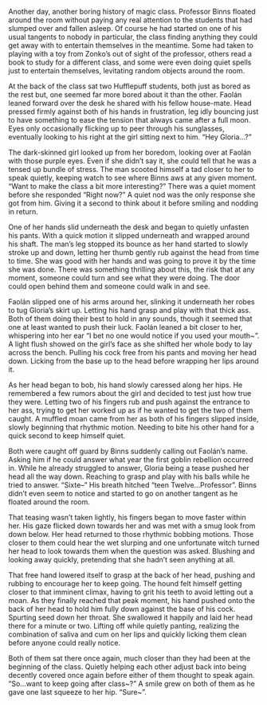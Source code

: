 Another day, another boring history of magic class. Professor Binns floated around the room without paying any real attention to the students that had slumped over and fallen asleep. Of course he had started on one of his usual tangents to nobody in particular, the class finding anything they could get away with to entertain themselves in the meantime. Some had taken to playing with a toy from Zonko’s out of sight of the professor, others read a book to study for a different class, and some were even doing quiet spells just to entertain themselves, levitating random objects around the room.

At the back of the class sat two Hufflepuff students, both just as bored as the rest but, one seemed far more bored about it than the other. Faolán leaned forward over the desk he shared with his fellow house-mate. Head pressed firmly against both of his hands in frustration, leg idly bouncing just to have something to ease the tension that always came after a full moon. Eyes only occasionally flicking up to peer through his sunglasses, eventually looking to his right at the girl sitting next to him. “Hey Gloria…?”

The dark-skinned girl looked up from her boredom, looking over at Faolán with those purple eyes. Even if she didn’t say it, she could tell that he was a tensed up bundle of stress. The man scooted himself a tad closer to her to speak quietly, keeping watch to see where Binns aws at any given moment. “Want to make the class a bit more interesting?” There was a quiet moment before she responded “Right now?” A quiet nod was the only response she got from him. Giving it a second to think about it before smiling and nodding in return.

 One of her hands slid underneath the desk and began to quietly unfasten his pants. With a quick motion it slipped underneath and wrapped around his shaft. The man’s leg stopped its bounce as her hand started to slowly stroke up and down, letting her thumb gently rub against the head from time to time. She was good with her hands and was going to prove it by the time she was done. There was something thrilling about this, the risk that at any moment, someone could turn and see what they were doing. The door could open behind them and someone could walk in and see.

Faolán slipped one of his arms around her, slinking it underneath her robes to tug Gloria’s skirt up. Letting his hand grasp and play with that thick ass. Both of them doing their best to hold in any sounds, though it seemed that one at least wanted to push their luck. Faolán leaned a bit closer to her, whispering into her ear “I bet no one would notice if you used your mouth~”. A light flush showed on the girl’s face as she shifted her whole body to lay across the bench. Pulling his cock free from his pants and moving her head down. Licking from the base up to the head before wrapping her lips around it.

As her head began to bob, his hand slowly caressed along her hips. He remembered a few rumors about the girl and decided to test just how true they were. Letting two of his fingers rub and push against the entrance to her ass, trying to get her worked up as if he wanted to get the two of them caught. A muffled moan came from her as both of his fingers slipped inside, slowly beginning that rhythmic motion. Needing to bite his other hand for a quick second to keep himself quiet. 

Both were caught off guard by Binns suddenly calling out Faolán’s name. Asking him if he could answer what year the first goblin rebellion occurred in. While he already struggled to answer, Gloria being a tease pushed her head all the way down. Reaching to grasp and play with his balls while he tried to answer. “Sixte–” His breath hitched “teen Twelve…Professor”. Binns didn’t even seem to notice and started to go on another tangent as he floated around the room. 

That teasing wasn’t taken lightly, his fingers began to move faster within her. His gaze flicked down towards her and was met with a smug look from down below. Her head returned to those rhythmic bobbing motions. Those closer to them could hear the wet slurping and one unfortunate witch turned her head to look towards them when the question was asked. Blushing and looking away quickly, pretending that she hadn’t seen anything at all. 

That free hand lowered itself to grasp at the back of her head, pushing and rubbing to encourage her to keep going. The hound felt himself getting closer to that imminent climax, having to grit his teeth to avoid letting out a moan. As they finally reached that peak moment, his hand pushed onto the back of her head to hold him fully down against the base of his cock. Spurting seed down her throat. She swallowed it happily and laid her head there for a minute or two. Lifting off while quietly panting, realizing the combination of saliva and cum on her lips and quickly licking them clean before anyone could really notice.

Both of them sat there once again, much closer than they had been at the beginning of the class. Quietly helping each other adjust back into being decently covered once again before either of them thought to speak again. “So…want to keep going after class~?” A smile grew on both of them as he gave one last squeeze to her hip. “Sure~”.
